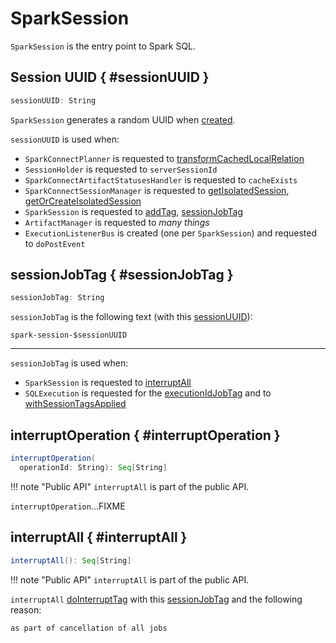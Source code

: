 # SparkSession

`SparkSession` is the entry point to Spark SQL.

## Session UUID { #sessionUUID }

```scala
sessionUUID: String
```

`SparkSession` generates a random UUID when [created](#creating-instance).

`sessionUUID` is used when:

* `SparkConnectPlanner` is requested to [transformCachedLocalRelation](../server/SparkConnectPlanner.md#transformCachedLocalRelation)
* `SessionHolder` is requested to `serverSessionId`
* `SparkConnectArtifactStatusesHandler` is requested to `cacheExists`
* `SparkConnectSessionManager` is requested to [getIsolatedSession](../server/SparkConnectSessionManager.md#getIsolatedSession), [getOrCreateIsolatedSession](../server/SparkConnectSessionManager.md#getOrCreateIsolatedSession)
* `SparkSession` is requested to [addTag](#addTag), [sessionJobTag](#sessionJobTag)
* `ArtifactManager` is requested to _many things_
* `ExecutionListenerBus` is created (one per `SparkSession`) and requested to `doPostEvent`

## sessionJobTag { #sessionJobTag }

```scala
sessionJobTag: String
```

`sessionJobTag` is the following text (with this [sessionUUID](#sessionUUID)):

```text
spark-session-$sessionUUID
```

---

`sessionJobTag` is used when:

* `SparkSession` is requested to [interruptAll](#interruptAll)
* `SQLExecution` is requested for the [executionIdJobTag](SQLExecution.md#executionIdJobTag) and to [withSessionTagsApplied](SQLExecution.md#withSessionTagsApplied)

## interruptOperation { #interruptOperation }

```scala
interruptOperation(
  operationId: String): Seq[String]
```

!!! note "Public API"
    `interruptAll` is part of the public API.

`interruptOperation`...FIXME

## interruptAll { #interruptAll }

```scala
interruptAll(): Seq[String]
```

!!! note "Public API"
    `interruptAll` is part of the public API.

`interruptAll` [doInterruptTag](#doInterruptTag) with this [sessionJobTag](#sessionJobTag) and the following reason:

```text
as part of cancellation of all jobs
```
